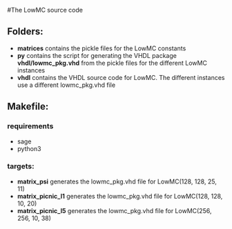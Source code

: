 #The LowMC source code
## Folders:
- **matrices** contains the pickle files for the LowMC constants
- **py** contains the script for generating the VHDL package **vhdl/lowmc\_pkg.vhd** from the pickle files for the different LowMC instances
- **vhdl** contains the VHDL source code for LowMC. The different instances use a different lowmc\_pkg.vhd file

## Makefile:
### requirements
- sage
- python3

### targets:
- **matrix\_psi** generates the lowmc\_pkg.vhd file for LowMC(128, 128, 25, 11)
- **matrix\_picnic\_l1** generates the lowmc\_pkg.vhd file for LowMC(128, 128, 10, 20)
- **matrix\_picnic\_l5** generates the lowmc\_pkg.vhd file for LowMC(256, 256, 10, 38)
